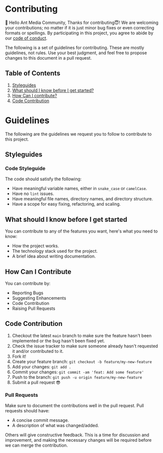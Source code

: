 # Contributing

👋 Hello Ant Media Community,
Thanks for contributing😇! We are welcoming your contributions; no matter if it is just minor bug fixes or even correcting formats or spellings. By participating in this project, you agree to abide by our [code of conduct](./CODE_OF_CONDUCT.md).

The following is a set of guidelines for contributing. These are mostly guidelines, not rules. Use your best judgment, and feel free to propose changes to this document in a pull request.

## Table of Contents

1. [Styleguides](#styleguides)
2. [What should I know before I get started?](#what-should-i-know-before-i-get-started)
3. [How Can I contribute?](#how-can-i-contribute)
4. [Code Contribution](#code-contribution)

# Guidelines

The following are the guidelines we request you to follow to contribute to this project.

## Styleguides

### Code Styleguide

The code should satisfy the following:

- Have meaningful variable names, either in `snake_case` or `camelCase`.
- Have no `lint` issues.
- Have meaningful file names, directory names, and directory structure.
- Have a scope for easy fixing, refactoring, and scaling.

## What should I know before I get started

You can contribute to any of the features you want, here's what you need to know:

- How the project works.
- The technology stack used for the project.
- A brief idea about writing documentation.

## How Can I Contribute

You can contribute by:

- Reporting Bugs
- Suggesting Enhancements
- Code Contribution
- Raising Pull Requests

## Code Contribution

1. Checkout the latest `main` branch to make sure the feature hasn't been implemented or the bug hasn't been fixed yet.
2. Check the issue tracker to make sure someone already hasn't requested it and/or contributed to it.
3. Fork it!
4. Create your feature branch: `git checkout -b feature/my-new-feature`
5. Add your changes: `git add .`
6. Commit your changes: `git commit -am 'feat: Add some feature'`
7. Push to the branch: `git push -u origin feature/my-new-feature`
8. Submit a pull request :sunglasses:

### Pull Requests

Make sure to document the contributions well in the pull request.
Pull requests should have:

- A concise commit message.
- A description of what was changed/added.

Others will give constructive feedback.
This is a time for discussion and improvement,
and making the necessary changes will be required before we can
merge the contribution.
